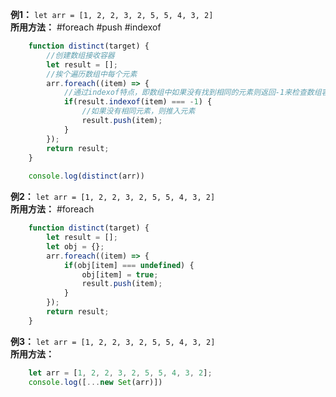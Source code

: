 **例1：** `let arr = [1, 2, 2, 3, 2, 5, 5, 4, 3, 2]`   
**所用方法：**  #foreach #push #indexof
```jsx
	function distinct(target) {
		//创建数组接收容器
		let result = [];
		//挨个遍历数组中每个元素
		arr.foreach((item) => {
			//通过indexof特点，即数组中如果没有找到相同的元素则返回-1来检查数组容器中是否已经包含相同元素
			if(result.indexof(item) === -1) {
				//如果没有相同元素，则推入元素
				result.push(item);
			}
		});
		return result;
	}
	
	console.log(distinct(arr))
```

**例2：** `let arr = [1, 2, 2, 3, 2, 5, 5, 4, 3, 2]`   
**所用方法：** #foreach
```jsx
	function distinct(target) {
		let result = [];
		let obj = {};
		arr.foreach((item) => {
			if(obj[item] === undefined) {
				obj[item] = true;
				result.push(item);
			}
		});
		return result;
	}
```

**例3：** `let arr = [1, 2, 2, 3, 2, 5, 5, 4, 3, 2]`   
**所用方法：** 
```jsx
	let arr = [1, 2, 2, 3, 2, 5, 5, 4, 3, 2];
	console.log([...new Set(arr)])
```